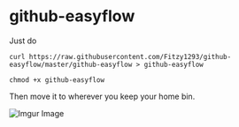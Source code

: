 # github-easyflow

Just do 

`curl https://raw.githubusercontent.com/Fitzy1293/github-easyflow/master/github-easyflow > github-easyflow`

`chmod +x github-easyflow`

Then move it to wherever you keep your home bin. 

![Imgur Image](https://i.imgur.com/eTbbgQH.png)
